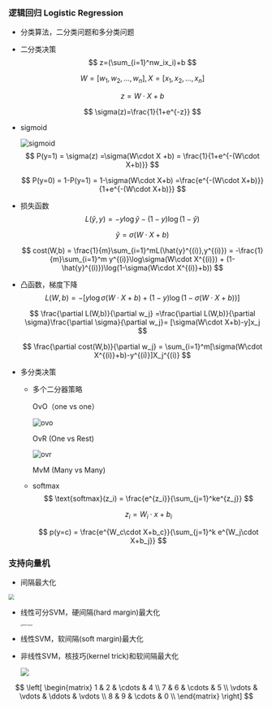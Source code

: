 ### 逻辑回归 Logistic Regression

+ 分类算法，二分类问题和多分类问题

+ 二分类决策
  $$
  z=(\sum_{i=1}^nw_ix_i)+b
  $$

  $$
  W = [w_1,w_2,\dots,w_n],X=[x_1,x_2,\dots,x_n]
  $$

  $$
  z=W\cdot X+b
  $$

  $$
  \sigma(z)=\frac{1}{1+e^{-z}}
  $$

+ sigmoid

  ![sigmoid](D:\edu\ml\sigmoid.jpg)
  $$
  P(y=1) = \sigma(z) =\sigma(W\cdot X +b) = \frac{1}{1+e^{-(W\cdot X+b)}}
  $$

  $$
  P(y=0) = 1-P(y=1) = 1-\sigma(W\cdot X+b) =\frac{e^{-(W\cdot X+b)}}{1+e^{-(W\cdot X+b)}}
  $$

+ 损失函数
  $$
  L(\hat{y},y)=-y\log\hat{y}-(1-y)\log(1-\hat{y})
  $$

  $$
  \hat{y}=\sigma(W\cdot X+b)
  $$

  $$
  cost(W,b) = \frac{1}{m}\sum_{i=1}^mL(\hat{y}^{(i)},y^{(i)}) = -\frac{1}{m}\sum_{i=1}^m y^{(i)}\log\sigma(W\cdot X^{(i)}) + (1-\hat{y}^{(i)})\log(1-\sigma(W\cdot X^{(i)}+b))
  $$

+ 凸函数，梯度下降
  $$
  L(W,b)=-[y\log\sigma(W\cdot X+b)+(1-y)\log(1-\sigma(W\cdot X+b))]
  $$

  $$
  \frac{\partial L(W,b)}{\partial w_j} =\frac{\partial L(W,b)}{\partial \sigma}\frac{\partial \sigma}{\partial w_j}= [\sigma(W\cdot X+b)-y]x_j
  $$

  $$
  \frac{\partial cost(W,b)}{\partial w_j} = \sum_{i=1}^m[\sigma(W\cdot X^{(i)}+b)-y^{(i)}]X_j^{(i)}
  $$

+ 多分类决策

  + 多个二分器策略

    OvO（one vs one）

    ![ovo](D:\edu\ml\ovo.png)

    OvR (One vs Rest)

    ![ovr](D:\edu\ml\ovr.png)

    MvM (Many vs Many)

  + softmax
    $$
    \text{softmax}(z_i) = \frac{e^{z_i}}{\sum_{j=1}^ke^{z_j}}
    $$

    $$
    z_i=W_i\cdot x+b_i
    $$

    $$
    p(y=c) = \frac{e^{W_c\cdot X+b_c}}{\sum_{j=1}^k e^{W_j\cdot X+b_j}}
    $$

### 支持向量机

+ 间隔最大化

<img src="D:\edu\ml\svm.png" style="zoom: 67%;" />

+ 线性可分SVM，硬间隔(hard margin)最大化

  <img src="D:\edu\ml\hard margin.png" alt="hard margin" style="zoom: 25%;" />

+ 线性SVM，软间隔(soft margin)最大化

+ 非线性SVM，核技巧(kernel trick)和软间隔最大化

  ![](D:\edu\ml\kerneltrick.png)

$$
\left[
\begin{matrix}
 1      & 2      & \cdots & 4      \\
 7      & 6      & \cdots & 5      \\
 \vdots & \vdots & \ddots & \vdots \\
 8      & 9      & \cdots & 0      \\
\end{matrix}
\right]
$$

